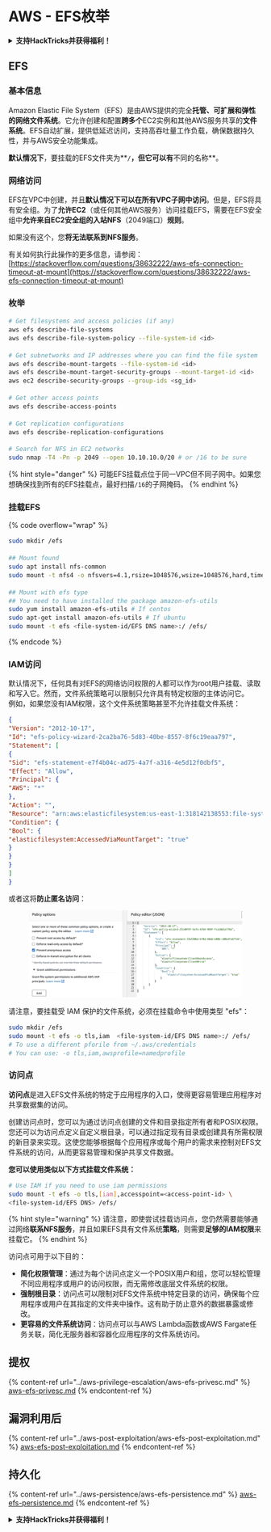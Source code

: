 # AWS - EFS枚举

<details>

<summary><strong>支持HackTricks并获得福利！</strong></summary>

* 如果您想在HackTricks中看到您的公司广告，或者如果您想访问PEASS的最新版本或下载PDF格式的HackTricks，请查看[**订阅计划**](https://github.com/sponsors/carlospolop)！
* 获取[**官方PEASS和HackTricks周边产品**](https://peass.creator-spring.com)
* 发现[**PEASS家族**](https://opensea.io/collection/the-peass-family)，我们的独家[**NFT**](https://opensea.io/collection/the-peass-family)收藏品
* **加入** 💬 [**Discord群组**](https://discord.gg/hRep4RUj7f) 或 [**Telegram群组**](https://t.me/peass) 或 **关注**我的 **Twitter** 🐦 [**@carlospolopm**](https://twitter.com/carlospolopm)**.**
* **通过向** [**HackTricks**](https://github.com/carlospolop/hacktricks) **和** [**HackTricks Cloud**](https://github.com/carlospolop/hacktricks-cloud) **github仓库提交PR来分享您的黑客技巧。**

</details>

## EFS

### 基本信息

Amazon Elastic File System（EFS）是由AWS提供的完全**托管、可扩展和弹性的网络文件系统**。它允许创建和配置**跨多个**EC2实例和其他AWS服务共享的**文件系统**。EFS自动扩展，提供低延迟访问，支持高吞吐量工作负载，确保数据持久性，并与AWS安全功能集成。

**默认情况下**，要挂载的EFS文件夹为**`/`**，但它可以有**不同的名称**。

### 网络访问

EFS在VPC中创建，并且**默认情况下可以在所有VPC子网中访问**。但是，EFS将具有安全组。为了**允许EC2**（或任何其他AWS服务）访问挂载EFS，需要在EFS安全组中**允许来自EC2安全组的入站NFS**（2049端口）**规则**。

如果没有这个，您**将无法联系到NFS服务**。

有关如何执行此操作的更多信息，请参阅：[https://stackoverflow.com/questions/38632222/aws-efs-connection-timeout-at-mount](https://stackoverflow.com/questions/38632222/aws-efs-connection-timeout-at-mount)

### 枚举
```bash
# Get filesystems and access policies (if any)
aws efs describe-file-systems
aws efs describe-file-system-policy --file-system-id <id>

# Get subnetworks and IP addresses where you can find the file system
aws efs describe-mount-targets --file-system-id <id>
aws efs describe-mount-target-security-groups --mount-target-id <id>
aws ec2 describe-security-groups --group-ids <sg_id>

# Get other access points
aws efs describe-access-points

# Get replication configurations
aws efs describe-replication-configurations

# Search for NFS in EC2 networks
sudo nmap -T4 -Pn -p 2049 --open 10.10.10.0/20 # or /16 to be sure
```
{% hint style="danger" %}
可能EFS挂载点位于同一VPC但不同子网中。如果您想确保找到所有的EFS挂载点，最好扫描`/16`的子网掩码。
{% endhint %}

### 挂载EFS

{% code overflow="wrap" %}
```bash
sudo mkdir /efs

## Mount found
sudo apt install nfs-common
sudo mount -t nfs4 -o nfsvers=4.1,rsize=1048576,wsize=1048576,hard,timeo=600,retrans=2,noresvport <IP>:/ /efs

## Mount with efs type
## You need to have installed the package amazon-efs-utils
sudo yum install amazon-efs-utils # If centos
sudo apt-get install amazon-efs-utils # If ubuntu
sudo mount -t efs <file-system-id/EFS DNS name>:/ /efs/
```
{% endcode %}

### IAM访问

默认情况下，任何具有对EFS的网络访问权限的人都可以作为root用户挂载、读取和写入它。然而，文件系统策略可以限制只允许具有特定权限的主体访问它。\
例如，如果您没有IAM权限，这个文件系统策略甚至不允许挂载文件系统：
```json
{
"Version": "2012-10-17",
"Id": "efs-policy-wizard-2ca2ba76-5d83-40be-8557-8f6c19eaa797",
"Statement": [
{
"Sid": "efs-statement-e7f4b04c-ad75-4a7f-a316-4e5d12f0dbf5",
"Effect": "Allow",
"Principal": {
"AWS": "*"
},
"Action": "",
"Resource": "arn:aws:elasticfilesystem:us-east-1:318142138553:file-system/fs-0ab66ad201b58a018",
"Condition": {
"Bool": {
"elasticfilesystem:AccessedViaMountTarget": "true"
}
}
}
]
}
```
或者这将**防止匿名访问**：

<figure><img src="../../../.gitbook/assets/image (3) (6).png" alt=""><figcaption></figcaption></figure>

请注意，要挂载受 IAM 保护的文件系统，必须在挂载命令中使用类型 "efs"：
```bash
sudo mkdir /efs
sudo mount -t efs -o tls,iam  <file-system-id/EFS DNS name>:/ /efs/
# To use a different pforile from ~/.aws/credentials
# You can use: -o tls,iam,awsprofile=namedprofile
```
### 访问点

**访问点**是进入EFS文件系统的特定于应用程序的入口，使得更容易管理应用程序对共享数据集的访问。

创建访问点时，您可以为通过访问点创建的文件和目录指定所有者和POSIX权限。您还可以为访问点定义自定义根目录，可以通过指定现有目录或创建具有所需权限的新目录来实现。这使您能够根据每个应用程序或每个用户的需求来控制对EFS文件系统的访问，从而更容易管理和保护共享文件数据。

**您可以使用类似以下方式挂载文件系统：**
```bash
# Use IAM if you need to use iam permissions
sudo mount -t efs -o tls,[iam],accesspoint=<access-point-id> \
<file-system-id/EFS DNS> /efs/
```
{% hint style="warning" %}
请注意，即使尝试挂载访问点，您仍然需要能够通过网络**联系NFS服务**，并且如果EFS具有文件系统**策略**，则需要**足够的IAM权限**来挂载它。
{% endhint %}

访问点可用于以下目的：

* **简化权限管理**：通过为每个访问点定义一个POSIX用户和组，您可以轻松管理不同应用程序或用户的访问权限，而无需修改底层文件系统的权限。
* **强制根目录**：访问点可以限制对EFS文件系统中特定目录的访问，确保每个应用程序或用户在其指定的文件夹中操作。这有助于防止意外的数据暴露或修改。
* **更容易的文件系统访问**：访问点可以与AWS Lambda函数或AWS Fargate任务关联，简化无服务器和容器化应用程序的文件系统访问。

## 提权

{% content-ref url="../aws-privilege-escalation/aws-efs-privesc.md" %}
[aws-efs-privesc.md](../aws-privilege-escalation/aws-efs-privesc.md)
{% endcontent-ref %}

## 漏洞利用后

{% content-ref url="../aws-post-exploitation/aws-efs-post-exploitation.md" %}
[aws-efs-post-exploitation.md](../aws-post-exploitation/aws-efs-post-exploitation.md)
{% endcontent-ref %}

## 持久化

{% content-ref url="../aws-persistence/aws-efs-persistence.md" %}
[aws-efs-persistence.md](../aws-persistence/aws-efs-persistence.md)
{% endcontent-ref %}

<details>

<summary><strong>支持HackTricks并获得福利！</strong></summary>

* 如果您想在HackTricks中看到您的**公司广告**，或者如果您想访问**PEASS的最新版本或下载PDF格式的HackTricks**，请查看[**订阅计划**](https://github.com/sponsors/carlospolop)！
* 获取[**官方PEASS和HackTricks周边产品**](https://peass.creator-spring.com)
* 发现[**PEASS家族**](https://opensea.io/collection/the-peass-family)，我们的独家[**NFT**](https://opensea.io/collection/the-peass-family)收藏品
* **加入** 💬 [**Discord群组**](https://discord.gg/hRep4RUj7f) 或 [**Telegram群组**](https://t.me/peass) 或 **关注**我在**Twitter**上的🐦 [**@carlospolopm**](https://twitter.com/carlospolopm)**。**
* **通过向** [**HackTricks**](https://github.com/carlospolop/hacktricks) 和 [**HackTricks Cloud**](https://github.com/carlospolop/hacktricks-cloud) **github仓库提交PR来分享您的黑客技巧。**

</details>
